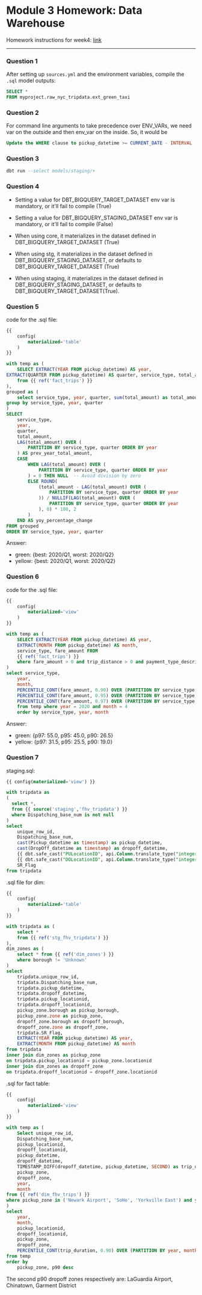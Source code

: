 # Module 3 Homework: Data Warehouse

Homework instructions for week4: [link](https://github.com/DataTalksClub/data-engineering-zoomcamp/blob/main/cohorts/2025/04-analytics-engineering/homework.md)

---

### Question 1

After setting up `sources.yml` and the environment variables, compile the `.sql` model outputs:

```sql
SELECT *
FROM myproject.raw_nyc_tripdata.ext_green_taxi
```

### Question 2

For command line arguments to take precedence over ENV_VARs, we need var on the outside and then env_var on the inside. So, it would be

```sql
Update the WHERE clause to pickup_datetime >= CURRENT_DATE - INTERVAL '{{ var("days_back", env_var("DAYS_BACK", "30")) }}' DAY.
```

### Question 3

```sql
dbt run --select models/staging/+
```

### Question 4

- Setting a value for DBT_BIGQUERY_TARGET_DATASET env var is mandatory, or it'll fail to compile (True)

- Setting a value for DBT_BIGQUERY_STAGING_DATASET env var is mandatory, or it'll fail to compile (False)

- When using core, it materializes in the dataset defined in DBT_BIGQUERY_TARGET_DATASET (True)

- When using stg, it materializes in the dataset defined in DBT_BIGQUERY_STAGING_DATASET, or defaults to DBT_BIGQUERY_TARGET_DATASET (True)

- When using staging, it materializes in the dataset defined in DBT_BIGQUERY_STAGING_DATASET, or defaults to DBT_BIGQUERY_TARGET_DATASET(True).

### Question 5

code for the .sql file:
```sql
{{
    config(
        materialized='table'
    )
}}

with temp as (
    SELECT EXTRACT(YEAR FROM pickup_datetime) AS year, 
EXTRACT(QUARTER FROM pickup_datetime) AS quarter, service_type, total_amount
    from {{ ref('fact_trips') }}
),
grouped as (
    select service_type, year, quarter, sum(total_amount) as total_amount from temp
group by service_type, year, quarter
)
SELECT 
    service_type,
    year,
    quarter,
    total_amount,
    LAG(total_amount) OVER (
        PARTITION BY service_type, quarter ORDER BY year
    ) AS prev_year_total_amount,
    CASE 
        WHEN LAG(total_amount) OVER (
            PARTITION BY service_type, quarter ORDER BY year
        ) = 0 THEN NULL  -- Avoid division by zero
        ELSE ROUND(
            (total_amount - LAG(total_amount) OVER (
                PARTITION BY service_type, quarter ORDER BY year
            )) / NULLIF(LAG(total_amount) OVER (
                PARTITION BY service_type, quarter ORDER BY year
            ), 0) * 100, 2
        )
    END AS yoy_percentage_change
FROM grouped
ORDER BY service_type, year, quarter
```

Answer: 
- green: {best: 2020/Q1, worst: 2020/Q2}
- yellow: {best: 2020/Q1, worst: 2020/Q2}

### Question 6

code for the .sql file:
```sql
{{
    config(
        materialized='view'
    )
}}

with temp as (
    SELECT EXTRACT(YEAR FROM pickup_datetime) AS year, 
    EXTRACT(MONTH FROM pickup_datetime) AS month, 
    service_type, fare_amount FROM
    {{ ref('fact_trips') }}
    where fare_amount > 0 and trip_distance > 0 and payment_type_description in ('Cash', 'Credit card')
)
select service_type,
    year,
    month,
    PERCENTILE_CONT(fare_amount, 0.90) OVER (PARTITION BY service_type, year, month) AS p90,
    PERCENTILE_CONT(fare_amount, 0.95) OVER (PARTITION BY service_type, year, month) AS p95,
    PERCENTILE_CONT(fare_amount, 0.97) OVER (PARTITION BY service_type, year, month) AS p97
    from temp where year = 2020 and month = 4
    order by service_type, year, month
```

Answer: 
- green: {p97: 55.0, p95: 45.0, p90: 26.5}
- yellow: {p97: 31.5, p95: 25.5, p90: 19.0}

### Question 7

staging.sql:
```sql
{{ config(materialized='view') }}

with tripdata as 
(
  select *,
  from {{ source('staging','fhv_tripdata') }}
  where Dispatching_base_num is not null 
)
select
    unique_row_id,
    Dispatching_base_num,
    cast(Pickup_datetime as timestamp) as pickup_datetime,
    cast(DropOff_datetime as timestamp) as dropoff_datetime,
    {{ dbt.safe_cast("PULocationID", api.Column.translate_type("integer")) }} as pickup_locationid,
    {{ dbt.safe_cast("DOLocationID", api.Column.translate_type("integer")) }} as dropoff_locationid,
    SR_Flag
from tripdata
```

.sql file for dim:
```sql
{{
    config(
        materialized='table'
    )
}}

with tripdata as (
    select *
    from {{ ref('stg_fhv_tripdata') }}
), 
dim_zones as (
    select * from {{ ref('dim_zones') }}
    where borough != 'Unknown'
)
select
    tripdata.unique_row_id,
    tripdata.Dispatching_base_num,
    tripdata.pickup_datetime,
    tripdata.dropoff_datetime,
    tripdata.pickup_locationid,
    tripdata.dropoff_locationid,
    pickup_zone.borough as pickup_borough, 
    pickup_zone.zone as pickup_zone,
    dropoff_zone.borough as dropoff_borough, 
    dropoff_zone.zone as dropoff_zone,
    tripdata.SR_Flag,
    EXTRACT(YEAR FROM pickup_datetime) AS year, 
    EXTRACT(MONTH FROM pickup_datetime) AS month
from tripdata
inner join dim_zones as pickup_zone
on tripdata.pickup_locationid = pickup_zone.locationid
inner join dim_zones as dropoff_zone
on tripdata.dropoff_locationid = dropoff_zone.locationid
```

.sql for fact table:
```sql
{{
    config(
        materialized='view'
    )
}}

with temp as (
    Select unique_row_id,
    Dispatching_base_num,
    pickup_locationid,
    dropoff_locationid,
    pickup_datetime,
    dropoff_datetime,
    TIMESTAMP_DIFF(dropoff_datetime, pickup_datetime, SECOND) as trip_duration,
    pickup_zone,
    dropoff_zone,
    year,
    month
from {{ ref('dim_fhv_trips') }}
where pickup_zone in ('Newark Airport', 'SoHo', 'Yorkville East') and year = 2019 and month = 11
)
select 
    year, 
    month,
    pickup_locationid,
    dropoff_locationid,
    pickup_zone,
    dropoff_zone,
    PERCENTILE_CONT(trip_duration, 0.90) OVER (PARTITION BY year, month, pickup_locationid, dropoff_locationid) as p90
from temp
order by
    pickup_zone, p90 desc
```

The second p90 dropoff zones respectively are: LaGuardia Airport, Chinatown, Garment District
